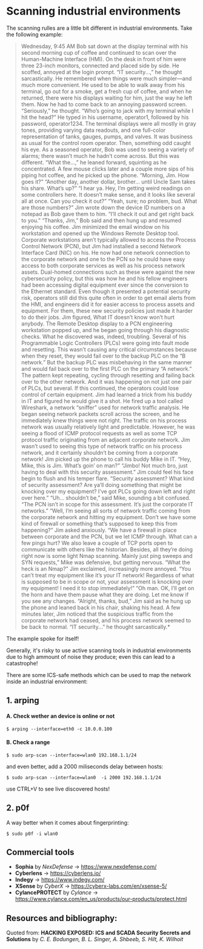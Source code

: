 # Scanning industrial environments

The scanning rulles are a little bit different in industrial environments. Take the following example:

>Wednesday, 9:45 AM
>Bob sat down at the display terminal with his second morning cup of coffee and continued to scan over the Human-Machine Interface (HMI). On the desk in front of him were three 23-inch monitors, connected and placed side by side. He scoffed, annoyed at the login prompt.
>“IT security...,” he thought sarcastically.
>He remembered when things were much simpler—and much more convenient. He used to be able to walk away from his terminal, go out for a smoke, get a fresh cup of coffee, and when he returned, there were his displays waiting for him, just the way he left them. Now he had to come back to an annoying password screen.
>“Seriously,” he thought. “Who’s going to jack with my terminal while I hit the head?”
>He typed in his username, operator1, followed by his password, operator1234. The terminal displays were all mostly in gray tones, providing varying data readouts, and one full-color representation of tanks, gauges, pumps, and valves. It was business as usual for the control room operator.
>Then, something odd caught his eye. As a seasoned operator, Bob was used to seeing a variety of alarms; there wasn’t much he hadn’t come across. But this was different.
>“What the...,” he leaned forward, squinting as he concentrated. A few mouse clicks later and a couple more sips of his piping hot coffee, and he picked up the phone. “Morning, Jim. How goes it?”
>“Another day, another dollar, brother... until Uncle Sam takes his share. What’s up?”
>“I hear ya. Hey, I’m getting weird readings on some controllers here. It doesn’t make sense, and it looks like several all at once. Can you check it out?”
>“Yeah, sure; no problem, bud. What are those numbers?”
>Jim wrote down the device ID numbers on a notepad as Bob gave them to him. “I’ll check it out and get right back to you.”
>“Thanks, Jim,” Bob said and then hung up and resumed enjoying his coffee.
>Jim minimized the email window on his workstation and opened up the Windows Remote Desktop tool. Corporate workstations aren’t typically allowed to access the Process Control Network (PCN), but Jim had installed a second Network Interface Card (NIC) on his. He now had one network connection to the corporate network and one to the PCN so he could have easy access to both corporate services as well as his process network assets. Dual-homed connections such as these were against the new cybersecurity policy, but this was how he and his fellow engineers had been accessing digital equipment ever since the conversion to the Ethernet standard. Even though it presented a potential security risk, operators still did this quite often in order to get email alerts from the HMI, and engineers did it for easier access to process assets and equipment. For them, these new security policies just made it harder to do their jobs.
>Jim figured, What IT doesn’t know won’t hurt anybody.
>The Remote Desktop display to a PCN engineering workstation popped up, and he began going through his diagnostic checks. What he discovered was, indeed, troubling. Several of his Programmable Logic Controllers (PLCs) were going into fault mode and resetting. This wasn’t causing any critical circumstances because when they reset, they would fail over to the backup PLC on the “B network.” But the backup PLC was misbehaving in the same manner and would fail back over to the first PLC on the primary “A network.” The pattern kept repeating, cycling through resetting and failing back over to the other network. And it was happening on not just one pair of PLCs, but several. If this continued, the operators could lose control of certain equipment.
>Jim had learned a trick from his buddy in IT and figured he would give it a shot. He fired up a tool called Wireshark, a network “sniffer” used for network traffic analysis. He began seeing network packets scroll across the screen, and he immediately knew things were not right. The traffic on his process network was usually relatively light and predictable. However, he was seeing a flood of ICMP protocol requests as well as some TCP protocol traffic originating from an adjacent corporate network. Jim wasn’t used to seeing this type of network traffic on his process network, and it certainly shouldn’t be coming from a corporate network!
>Jim picked up the phone to call his buddy Mike in IT. “Hey, Mike, this is Jim. What’s goin’ on man?”
>“Jimbo! Not much bro, just having to deal with this security assessment.”
>Jim could feel his face begin to flush and his temper flare. “Security assessment? What kind of security assessment? Are ya’ll doing something that might be knocking over my equipment? I’ve got PLCs going down left and right over here.”
>“Uh... shouldn’t be,” said Mike, sounding a bit confused. “The PCN isn’t in scope for this assessment. It’s just the corporate IT networks.”
>“Well, I’m seeing all sorts of network traffic coming from the corporate network and hitting my equipment. Don’t we have some kind of firewall or something that’s supposed to keep this from happening?” Jim asked anxiously.
>“We have a firewall in place between corporate and the PCN, but we let ICMP through. What can a few pings hurt? We also leave a couple of TCP ports open to communicate with others like the historian. Besides, all they’re doing right now is some light Nmap scanning. Mainly just ping sweeps and SYN requests,” Mike was defensive, but getting nervous.
>“What the heck is an Nmap?” Jim exclaimed, increasingly more annoyed. “You can’t treat my equipment like it’s your IT network! Regardless of what is supposed to be in scope or not, your assessment is knocking over my equipment! I need it to stop immediately!”
>“Oh man. OK, I’ll get on the horn and have them pause what they are doing. Let me know if you see any changes.
>“Alright, thanks, bud,” Jim said as he hung up the phone and leaned back in his chair, shaking his head.
>A few minutes later, Jim noticed that the suspicious traffic from the corporate network had ceased, and his process network seemed to be back to normal.
>“IT security...” he thought sarcastically.*

The example spoke for itself!

Generally, it's risky to use active scanning tools in industrial environments due to high ammount of noise they produce; even this can lead to a catastrophe!

There are some ICS-safe methods which can be used to map the network inside an industrial environment:

## 1. arping

#### A. Check wether an device is online or not

```
$ arping --interface=eth0 -c 10.0.0.100
```

#### B. Check a range

```
$ sudo arp-scan --interface=wlan0 192.168.1.1/24
```

and even better, add a 2000 miliseconds delay between hosts:

```
$ sudo arp-scan --interface=wlan0  -i 2000 192.168.1.1/24
```

use CTRL+V to see live discovered hosts!

## 2. p0f

A way better when it comes about fingerprinting:

```
$ sudo p0f -i wlan0
```

## Commercial tools

  * **Sophia** by *NexDefense* -> https://www.nexdefense.com/
  * **Cyberlens** -> https://cyberlens.io/
  * **Indegy** -> https://www.indegy.com/
  * **XSense** by *CyberX* -> https://cyberx-labs.com/en/xsense-5/
  * **CylancePROTECT** by *Cylance* -> https://www.cylance.com/en_us/products/our-products/protect.html

## Resources and bibliography:

Quoted from: **HACKING EXPOSED: ICS and SCADA Security Secrets and Solutions** by *C. E. Bodungen, B. L. Singer, A. Shbeeb, S. Hilt, K. Wilhoit*